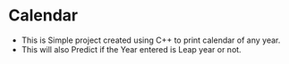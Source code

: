 # Calendar
- This is Simple project created using C++ to print calendar of any year.
- This will also Predict if the Year entered is Leap year or not.
